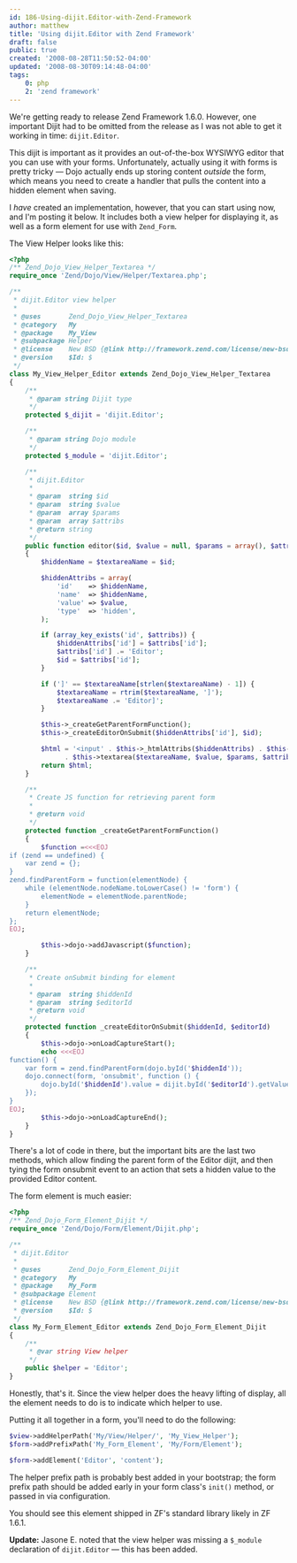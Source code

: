 ```yaml
---
id: 186-Using-dijit.Editor-with-Zend-Framework
author: matthew
title: 'Using dijit.Editor with Zend Framework'
draft: false
public: true
created: '2008-08-28T11:50:52-04:00'
updated: '2008-08-30T09:14:48-04:00'
tags:
    0: php
    2: 'zend framework'
---
```

We're getting ready to release Zend Framework 1.6.0. However, one important
Dijit had to be omitted from the release as I was not able to get it working in
time: `dijit.Editor`.

This dijit is important as it provides an out-of-the-box WYSIWYG editor that
you can use with your forms. Unfortunately, actually using it with forms is
pretty tricky — Dojo actually ends up storing content *outside* the form, which
means you need to create a handler that pulls the content into a hidden element
when saving.

I *have* created an implementation, however, that you can start using now, and
I'm posting it below. It includes both a view helper for displaying it, as well
as a form element for use with `Zend_Form`.

<!--- EXTENDED -->

The View Helper looks like this:

```php
<?php
/** Zend_Dojo_View_Helper_Textarea */
require_once 'Zend/Dojo/View/Helper/Textarea.php';

/**
 * dijit.Editor view helper
 * 
 * @uses       Zend_Dojo_View_Helper_Textarea
 * @category   My
 * @package    My_View
 * @subpackage Helper
 * @license    New BSD {@link http://framework.zend.com/license/new-bsd}
 * @version    $Id: $
 */
class My_View_Helper_Editor extends Zend_Dojo_View_Helper_Textarea
{
    /**
     * @param string Dijit type
     */
    protected $_dijit = 'dijit.Editor';

    /**
     * @param string Dojo module
     */
    protected $_module = 'dijit.Editor';

    /**
     * dijit.Editor
     * 
     * @param  string $id 
     * @param  string $value 
     * @param  array $params 
     * @param  array $attribs 
     * @return string
     */
    public function editor($id, $value = null, $params = array(), $attribs = array())
    {
        $hiddenName = $textareaName = $id;

        $hiddenAttribs = array(
            'id'    => $hiddenName,
            'name'  => $hiddenName,
            'value' => $value,
            'type'  => 'hidden',
        );

        if (array_key_exists('id', $attribs)) {
            $hiddenAttribs['id'] = $attribs['id'];
            $attribs['id'] .= 'Editor';
            $id = $attribs['id'];
        }

        if (']' == $textareaName[strlen($textareaName) - 1]) {
            $textareaName = rtrim($textareaName, ']');
            $textareaName .= 'Editor]';
        }

        $this->_createGetParentFormFunction();
        $this->_createEditorOnSubmit($hiddenAttribs['id'], $id);

        $html = '<input' . $this->_htmlAttribs($hiddenAttribs) . $this->getClosingBracket()
              . $this->textarea($textareaName, $value, $params, $attribs);
        return $html;
    }

    /**
     * Create JS function for retrieving parent form
     * 
     * @return void
     */
    protected function _createGetParentFormFunction()
    {
        $function =<<<EOJ
if (zend == undefined) {
    var zend = {};
}
zend.findParentForm = function(elementNode) {
    while (elementNode.nodeName.toLowerCase() != 'form') {
        elementNode = elementNode.parentNode;
    }
    return elementNode;
};
EOJ;

        $this->dojo->addJavascript($function);
    }

    /**
     * Create onSubmit binding for element
     * 
     * @param  string $hiddenId 
     * @param  string $editorId 
     * @return void
     */
    protected function _createEditorOnSubmit($hiddenId, $editorId)
    {
        $this->dojo->onLoadCaptureStart();
        echo <<<EOJ
function() {
    var form = zend.findParentForm(dojo.byId('$hiddenId'));
    dojo.connect(form, 'onsubmit', function () {
        dojo.byId('$hiddenId').value = dijit.byId('$editorId').getValue(false);
    });
}
EOJ;
        $this->dojo->onLoadCaptureEnd();
    }
}
```

There's a lot of code in there, but the important bits are the last two
methods, which allow finding the parent form of the Editor dijit, and then
tying the form onsubmit event to an action that sets a hidden value to the
provided Editor content.

The form element is much easier:

```php
<?php
/** Zend_Dojo_Form_Element_Dijit */
require_once 'Zend/Dojo/Form/Element/Dijit.php';

/**
 * dijit.Editor
 * 
 * @uses       Zend_Dojo_Form_Element_Dijit
 * @category   My
 * @package    My_Form
 * @subpackage Element
 * @license    New BSD {@link http://framework.zend.com/license/new-bsd}
 * @version    $Id: $
 */
class My_Form_Element_Editor extends Zend_Dojo_Form_Element_Dijit
{
    /**
     * @var string View helper
     */
    public $helper = 'Editor';
}
```

Honestly, that's it. Since the view helper does the heavy lifting of display,
all the element needs to do is to indicate which helper to use.

Putting it all together in a form, you'll need to do the following:

```php
$view->addHelperPath('My/View/Helper/', 'My_View_Helper');
$form->addPrefixPath('My_Form_Element', 'My/Form/Element');

$form->addElement('Editor', 'content');
```

The helper prefix path is probably best added in your bootstrap; the form
prefix path should be added early in your form class's `init()` method, or
passed in via configuration.

You should see this element shipped in ZF's standard library likely in ZF 1.6.1.

**Update:** Jasone E. noted that the view helper was missing a `$_module` declaration of `dijit.Editor` — this has been added.
